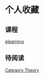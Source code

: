 # 个人收藏
## 课程
[elearning](https://elearning.fudan.edu.cn/courses)
## 待阅读
[Category Theory](http://www.appliedcategorytheory.org/what-is-applied-category-theory/)
